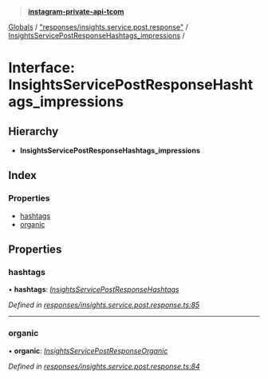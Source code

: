 > **[instagram-private-api-tcom](../README.md)**

[Globals](../README.md) / ["responses/insights.service.post.response"](../modules/_responses_insights_service_post_response_.md) / [InsightsServicePostResponseHashtags_impressions](_responses_insights_service_post_response_.insightsservicepostresponsehashtags_impressions.md) /

# Interface: InsightsServicePostResponseHashtags_impressions

## Hierarchy

* **InsightsServicePostResponseHashtags_impressions**

## Index

### Properties

* [hashtags](_responses_insights_service_post_response_.insightsservicepostresponsehashtags_impressions.md#hashtags)
* [organic](_responses_insights_service_post_response_.insightsservicepostresponsehashtags_impressions.md#organic)

## Properties

###  hashtags

• **hashtags**: *[InsightsServicePostResponseHashtags](_responses_insights_service_post_response_.insightsservicepostresponsehashtags.md)*

*Defined in [responses/insights.service.post.response.ts:85](https://github.com/cuonglnhust/instagram-private-api-tcom/blob/3e16058/src/responses/insights.service.post.response.ts#L85)*

___

###  organic

• **organic**: *[InsightsServicePostResponseOrganic](_responses_insights_service_post_response_.insightsservicepostresponseorganic.md)*

*Defined in [responses/insights.service.post.response.ts:84](https://github.com/cuonglnhust/instagram-private-api-tcom/blob/3e16058/src/responses/insights.service.post.response.ts#L84)*